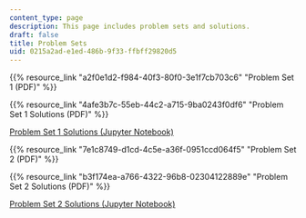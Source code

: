 ```yaml
---
content_type: page
description: This page includes problem sets and solutions.
draft: false
title: Problem Sets
uid: 0215a2ad-e1ed-486b-9f33-ffbff29820d5
---
```

{{% resource_link "a2f0e1d2-f984-40f3-80f0-3e1f7cb703c6" "Problem Set 1 (PDF)" %}}

{{% resource_link "4afe3b7c-55eb-44c2-a715-9ba0243f0df6" "Problem Set 1 Solutions (PDF)" %}}

[Problem Set 1 Solutions (Jupyter Notebook)](https://nbviewer.org/github/mitmath/matrixcalc/blob/iap2022/hw1sol.ipynb)

{{% resource_link "7e1c8749-d1cd-4c5e-a36f-0951ccd064f5" "Problem Set 2 (PDF)" %}}

{{% resource_link "b3f174ea-a766-4322-96b8-02304122889e" "Problem Set 2 Solutions (PDF)" %}}

[Problem Set 2 Solutions (Jupyter Notebook)](https://nbviewer.org/github/mitmath/matrixcalc/iap2022/hw2sol.ipynb)